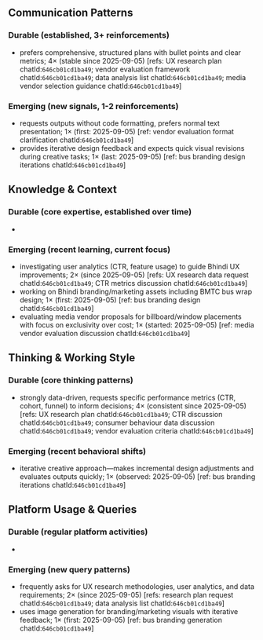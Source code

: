 ## Communication Patterns
### Durable (established, 3+ reinforcements)
- prefers comprehensive, structured plans with bullet points and clear metrics; 4× (stable since 2025-09-05) [refs: UX research plan chatId:`646cb01cd1ba49`; vendor evaluation framework chatId:`646cb01cd1ba49`; data analysis list chatId:`646cb01cd1ba49`; media vendor selection guidance chatId:`646cb01cd1ba49`]

### Emerging (new signals, 1-2 reinforcements)
- requests outputs without code formatting, prefers normal text presentation; 1× (first: 2025-09-05) [ref: vendor evaluation format clarification chatId:`646cb01cd1ba49`]
- provides iterative design feedback and expects quick visual revisions during creative tasks; 1× (last: 2025-09-05) [ref: bus branding design iterations chatId:`646cb01cd1ba49`]

## Knowledge & Context
### Durable (core expertise, established over time)
- 

### Emerging (recent learning, current focus)
- investigating user analytics (CTR, feature usage) to guide Bhindi UX improvements; 2× (since 2025-09-05) [refs: UX research data request chatId:`646cb01cd1ba49`; CTR metrics discussion chatId:`646cb01cd1ba49`]
- working on Bhindi branding/marketing assets including BMTC bus wrap design; 1× (first: 2025-09-05) [ref: bus branding design chatId:`646cb01cd1ba49`]
- evaluating media vendor proposals for billboard/window placements with focus on exclusivity over cost; 1× (started: 2025-09-05) [ref: media vendor evaluation discussion chatId:`646cb01cd1ba49`]

## Thinking & Working Style
### Durable (core thinking patterns)
- strongly data-driven, requests specific performance metrics (CTR, cohort, funnel) to inform decisions; 4× (consistent since 2025-09-05) [refs: UX research plan chatId:`646cb01cd1ba49`; CTR discussion chatId:`646cb01cd1ba49`; consumer behaviour data discussion chatId:`646cb01cd1ba49`; vendor evaluation criteria chatId:`646cb01cd1ba49`]

### Emerging (recent behavioral shifts)
- iterative creative approach—makes incremental design adjustments and evaluates outputs quickly; 1× (observed: 2025-09-05) [ref: bus branding iterations chatId:`646cb01cd1ba49`]

## Platform Usage & Queries
### Durable (regular platform activities)
- 

### Emerging (new query patterns)
- frequently asks for UX research methodologies, user analytics, and data requirements; 2× (since 2025-09-05) [refs: research plan request chatId:`646cb01cd1ba49`; data analysis list chatId:`646cb01cd1ba49`]
- uses image generation for branding/marketing visuals with iterative feedback; 1× (first: 2025-09-05) [ref: bus branding generation chatId:`646cb01cd1ba49`]